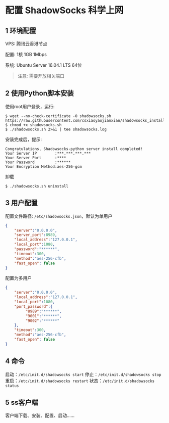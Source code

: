 # 配置 ShadowSocks 科学上网

## 1 环境配置

VPS: 腾讯云香港节点

配置: 1核 1GB 1Mbps

系统: Ubuntu Server 16.04.1 LTS 64位

> 注意: 需要开放相关端口

## 2 使用Python脚本安装 

使用root用户登录，运行:

```shell
$ wget --no-check-certificate -O shadowsocks.sh https://raw.githubusercontent.com/csxiaoyaojianxian/shadowsocks_install/master/shadowsocks.sh
$ chmod +x shadowsocks.sh
$ ./shadowsocks.sh 2>&1 | tee shadowsocks.log
```

安装完成后，提示:

```
Congratulations, Shadowsocks-python server install completed!
Your Server IP        :***.***.***.***
Your Server Port      :****
Your Password         :******
Your Encryption Method:aes-256-gcm
```

卸载

```shell
$ ./shadowsocks.sh uninstall
```

## 3 用户配置

配置文件路径: `/etc/shadowsocks.json`，默认为单用户

```json
{
    "server":"0.0.0.0",
    "server_port":8989,
    "local_address":"127.0.0.1",
    "local_port":1080,
    "password":"******",
    "timeout":300,
    "method":"aes-256-cfb",
    "fast_open": false
}
```
配置为多用户
```json
{
    "server":"0.0.0.0",
    "local_address":"127.0.0.1",
    "local_port":1080,
    "port_password":{
         "8989":"******",
         "9001":"******",
         "9002":"******"
    },
    "timeout":300,
    "method":"aes-256-cfb",
    "fast_open": false
}
```
## 4 命令

启动：`/etc/init.d/shadowsocks start`
停止：`/etc/init.d/shadowsocks stop`
重启：`/etc/init.d/shadowsocks restart`
状态：`/etc/init.d/shadowsocks status`

## 5 ss客户端

客户端下载、安装、配置、启动……